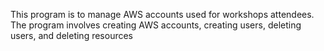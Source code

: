 This program is to manage AWS accounts used for workshops attendees.
The program involves creating AWS accounts, creating users, deleting users, and deleting resources 